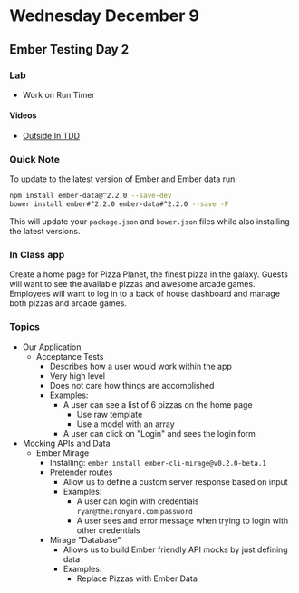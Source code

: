 # Wednesday December 9

## Ember Testing Day 2

### Lab

* Work on Run Timer

#### Videos

* [Outside In TDD](https://vimeo.com/146953048)

### Quick Note

To update to the latest version of Ember and Ember data run:

```sh
npm install ember-data@^2.2.0 --save-dev
bower install ember#^2.2.0 ember-data#^2.2.0 --save -F
```

This will update your `package.json` and `bower.json` files while also installing the latest versions.

### In Class app

Create a home page for Pizza Planet, the finest pizza in the galaxy.
Guests will want to see the available pizzas and awesome arcade games.
Employees will want to log in to a back of house dashboard and manage both pizzas and arcade games.

### Topics

- Our Application
  * Acceptance Tests
    - Describes how a user would work within the app
    - Very high level
    - Does not care how things are accomplished
    - Examples:
      * A user can see a list of 6 pizzas on the home page
        - Use raw template
        - Use a model with an array
      * A user can click on "Login" and sees the login form
- Mocking APIs and Data
  * Ember Mirage
    - Installing: `ember install ember-cli-mirage@v0.2.0-beta.1`
    - Pretender routes
      * Allow us to define a custom server response based on input
      * Examples:
        - A user can login with credentials `ryan@theironyard.com`:`password`
        - A user sees and error message when trying to login with other credentials
    - Mirage "Database"
      * Allows us to build Ember friendly API mocks by just defining data
      * Examples:
        - Replace Pizzas with Ember Data
